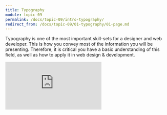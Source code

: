 ```yaml
---
title: Typography
module: topic-09
permalink: /docs/topic-09/intro-typography/
redirect_from: /docs/topic-09/01-typography/01-page.md
---
```


<div class="divider-heading"></div>

Typography is one of the most important skill-sets for a designer and web developer. This is how you convey most of the information you will be presenting. Therefore, it is critical you have a basic understanding of this field, as well as how to apply it in web design & development.

<div class="codepen-embed">
  <div class="embed-responsive embed-responsive-16by9">
    <iframe class="embed-responsive-item" src="https://player.vimeo.com/video/239714928?color=F49626&title=0&byline=0&portrait=0" frameborder="0" allowfullscreen></iframe>
  </div>
</div>
